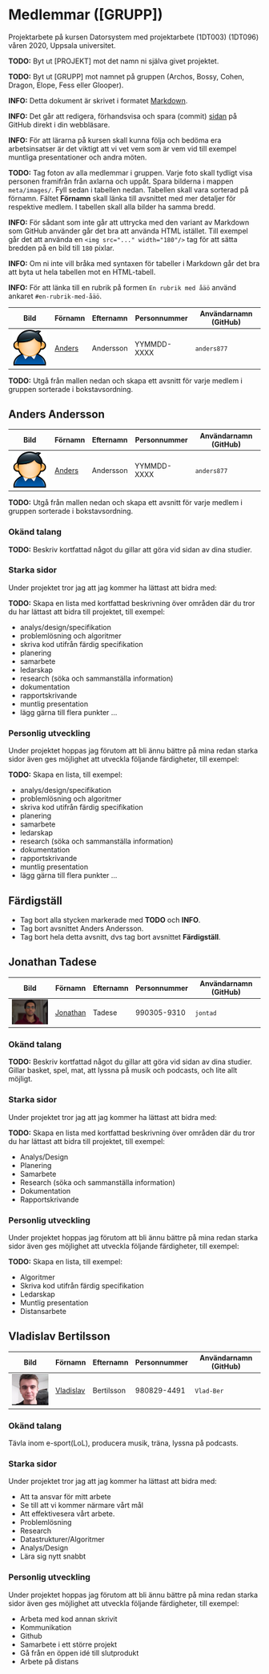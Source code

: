 # Medlemmar ([GRUPP])

Projektarbete på kursen Datorsystem med projektarbete (1DT003) 
(1DT096) våren 2020, Uppsala universitet.

**TODO:** Byt ut [PROJEKT] mot det namn ni själva givet projektet.

**TODO:** Byt ut [GRUPP] mot namnet på gruppen (Archos, Bossy, Cohen, Dragon, Elope, Fess eller Glooper).

**INFO:** Detta dokument är skrivet i
formatet
[Markdown](https://help.github.com/articles/getting-started-with-writing-and-formatting-on-github/).

**INFO:** Det går att redigera, förhandsvisa och spara
(commit) [sidan](./gruppkontrakt.md) på GitHub direkt i din webbläsare.

**INFO:** För att lärarna på kursen skall kunna följa och bedöma era
arbetsinsatser är det viktigt att vi vet vem som är vem vid till exempel
muntliga presentationer och andra möten.

**TODO:** Tag foton av alla medlemmar i gruppen. Varje foto skall tydligt visa
 personen framifrån från axlarna och uppåt. Spara bilderna i mappen
 `meta/images/`. Fyll sedan i tabellen nedan. Tabellen skall vara sorterad på
 förnamn. Fältet **Förnamn** skall länka till avsnittet med mer detaljer för
 respektive medlem. I tabellen skall alla bilder ha samma bredd.

**INFO:** För sådant som inte går att uttrycka med den variant av Markdown som
GitHub använder går det bra att använda HTML istället. Till exempel går det att
använda en `<img src="..." width="180"/>` tag för att sätta bredden på en bild
till `180` pixlar.

**INFO:** Om ni inte vill bråka med syntaxen för tabeller i Markdown går det bra
 att byta ut hela tabellen mot en HTML-tabell.

**INFO:** För att länka till en rubrik på formen `En rubrik med åäö` använd
ankaret `#en-rubrik-med-åäö`.

Bild | Förnamn | Efternamn | Personnummer | Användarnamn (GitHub)
-----------------------------------------|-----------------------------|-----------|--------------|----------------------
<img src="images/user.png" width="180"/> | [Anders](#anders-andersson) | Andersson | YYMMDD-XXXX | `anders877`

**TODO:** Utgå från mallen nedan och skapa ett avsnitt för varje medlem i
gruppen sorterade i bokstavsordning.

## Anders Andersson

Bild | Förnamn | Efternamn | Personnummer | Användarnamn (GitHub)
-----------------------------------------|-----------------------------|-----------|--------------|----------------------
<img src="images/user.png" width="180"/> | [Anders](#anders-andersson) | Andersson | YYMMDD-XXXX | `anders877`

**TODO:** Utgå från mallen nedan och skapa ett avsnitt för varje medlem i
gruppen sorterade i bokstavsordning.

### Okänd talang

**TODO:** Beskriv kortfattad något du gillar att göra vid sidan av dina studier.

### Starka sidor

Under projektet tror jag att jag kommer ha lättast att bidra med:

**TODO:** Skapa en lista med kortfattad beskrivning över områden där du tror du
 har lättast att bidra till projektet, till exempel:

- analys/design/specifikation
- problemlösning och algoritmer
- skriva kod utifrån färdig specifikation
- planering
- samarbete
- ledarskap
- research (söka och sammanställa information)
- dokumentation
- rapportskrivande
- muntlig presentation
- lägg gärna till flera punkter ...

### Personlig utveckling

Under projektet hoppas jag förutom att bli ännu bättre på mina redan starka
sidor även ges möjlighet att utveckla följande färdigheter, till exempel:

**TODO:** Skapa en lista, till exempel:

- analys/design/specifikation
- problemlösning och algoritmer
- skriva kod utifrån färdig specifikation
- planering
- samarbete
- ledarskap
- research (söka och sammanställa information)
- dokumentation
- rapportskrivande
- muntlig presentation
- lägg gärna till flera punkter ...


## Färdigställ

- Tag bort alla stycken markerade med **TODO** och **INFO**.
- Tag bort avsnittet Anders Andersson.
- Tag bort hela detta avsnitt, dvs tag bort avsnittet **Färdigställ**.


## Jonathan Tadese

Bild | Förnamn | Efternamn | Personnummer | Användarnamn (GitHub)
-----------------------------------------|-----------------------------|-----------|--------------|----------------------
<img src="images/jonathan.png" width="180"/> | [Jonathan](#Jonathan) | Tadese | 990305-9310 | `jontad`


### Okänd talang

**TODO:** Beskriv kortfattad något du gillar att göra vid sidan av dina studier.
Gillar basket, spel, mat, att lyssna på musik och podcasts, och lite allt möjligt.

### Starka sidor

Under projektet tror jag att jag kommer ha lättast att bidra med:

**TODO:** Skapa en lista med kortfattad beskrivning över områden där du tror du
 har lättast att bidra till projektet, till exempel:

- Analys/Design
- Planering
- Samarbete
- Research (söka och sammanställa information)
- Dokumentation
- Rapportskrivande

### Personlig utveckling

Under projektet hoppas jag förutom att bli ännu bättre på mina redan starka
sidor även ges möjlighet att utveckla följande färdigheter, till exempel:

**TODO:** Skapa en lista, till exempel:

- Algoritmer
- Skriva kod utifrån färdig specifikation
- Ledarskap
- Muntlig presentation
- Distansarbete


## Vladislav Bertilsson

Bild | Förnamn | Efternamn | Personnummer | Användarnamn (GitHub)
-----------------------------------------|-----------------------------|-----------|--------------|----------------------
<img src="images/vlad.png" width="180"/> | [Vladislav](#Vladislav-Bertilsson) | Bertilsson | 980829-4491 | `Vlad-Ber`

### Okänd talang

Tävla inom e-sport(LoL), producera musik, träna, lyssna på podcasts. 

### Starka sidor

Under projektet tror jag att jag kommer ha lättast att bidra med:

- Att ta ansvar för mitt arbete
- Se till att vi kommer närmare vårt mål
- Att effektivesera vårt arbete.
- Problemlösning
- Research
- Datastrukturer/Algoritmer
- Analys/Design
- Lära sig nytt snabbt

### Personlig utveckling

Under projektet hoppas jag förutom att bli ännu bättre på mina redan starka
sidor även ges möjlighet att utveckla följande färdigheter, till exempel:

- Arbeta med kod annan skrivit
- Kommunikation
- Github
- Samarbete i ett större projekt
- Gå från en öppen idé till slutprodukt
- Arbete på distans
